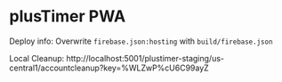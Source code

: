 # plusTimer PWA

Deploy info:
Overwrite `firebase.json:hosting` with `build/firebase.json`

Local Cleanup: http://localhost:5001/plustimer-staging/us-central1/accountcleanup?key=%WLZwP%cU6C99ayZ